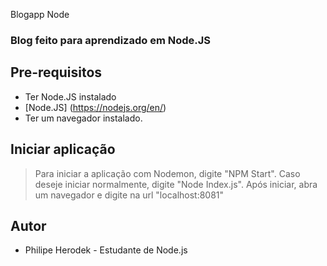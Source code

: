 Blogapp Node

### Blog feito para aprendizado em Node.JS

## Pre-requisitos
* Ter Node.JS instalado
* [Node.JS] (https://nodejs.org/en/)
* Ter um navegador instalado.

## Iniciar aplicação
>Para iniciar a aplicação com Nodemon, digite "NPM Start". Caso deseje iniciar normalmente, digite "Node Index.js".
>Após iniciar, abra um navegador e digite na url "localhost:8081"


## Autor
* Philipe Herodek - Estudante de Node.js